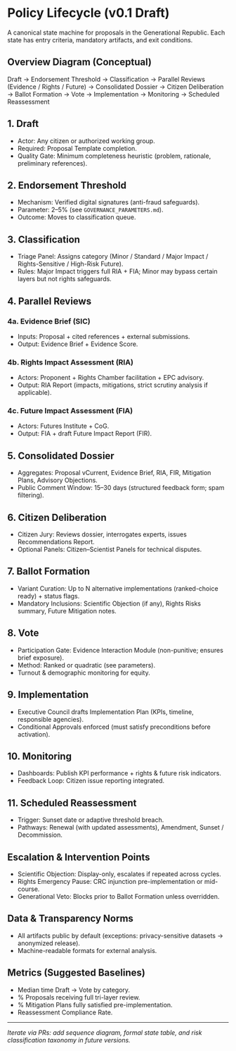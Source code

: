 # Policy Lifecycle (v0.1 Draft)

A canonical state machine for proposals in the Generational Republic. Each state has entry criteria, mandatory artifacts, and exit conditions.

## Overview Diagram (Conceptual)

Draft → Endorsement Threshold → Classification → Parallel Reviews (Evidence / Rights / Future) → Consolidated Dossier → Citizen Deliberation → Ballot Formation → Vote → Implementation → Monitoring → Scheduled Reassessment

## 1. Draft
- Actor: Any citizen or authorized working group.
- Required: Proposal Template completion.
- Quality Gate: Minimum completeness heuristic (problem, rationale, preliminary references).

## 2. Endorsement Threshold
- Mechanism: Verified digital signatures (anti-fraud safeguards).
- Parameter: 2–5% (see `GOVERNANCE_PARAMETERS.md`).
- Outcome: Moves to classification queue.

## 3. Classification
- Triage Panel: Assigns category (Minor / Standard / Major Impact / Rights-Sensitive / High-Risk Future).
- Rules: Major Impact triggers full RIA + FIA; Minor may bypass certain layers but not rights safeguards.

## 4. Parallel Reviews
### 4a. Evidence Brief (SIC)
- Inputs: Proposal + cited references + external submissions.
- Output: Evidence Brief + Evidence Score.

### 4b. Rights Impact Assessment (RIA)
- Actors: Proponent + Rights Chamber facilitation + EPC advisory.
- Output: RIA Report (impacts, mitigations, strict scrutiny analysis if applicable).

### 4c. Future Impact Assessment (FIA)
- Actors: Futures Institute + CoG.
- Output: FIA + draft Future Impact Report (FIR).

## 5. Consolidated Dossier
- Aggregates: Proposal vCurrent, Evidence Brief, RIA, FIR, Mitigation Plans, Advisory Objections.
- Public Comment Window: 15–30 days (structured feedback form; spam filtering).

## 6. Citizen Deliberation
- Citizen Jury: Reviews dossier, interrogates experts, issues Recommendations Report.
- Optional Panels: Citizen–Scientist Panels for technical disputes.

## 7. Ballot Formation
- Variant Curation: Up to N alternative implementations (ranked-choice ready) + status flags.
- Mandatory Inclusions: Scientific Objection (if any), Rights Risks summary, Future Mitigation notes.

## 8. Vote
- Participation Gate: Evidence Interaction Module (non-punitive; ensures brief exposure).
- Method: Ranked or quadratic (see parameters).
- Turnout & demographic monitoring for equity.

## 9. Implementation
- Executive Council drafts Implementation Plan (KPIs, timeline, responsible agencies).
- Conditional Approvals enforced (must satisfy preconditions before activation).

## 10. Monitoring
- Dashboards: Publish KPI performance + rights & future risk indicators.
- Feedback Loop: Citizen issue reporting integrated.

## 11. Scheduled Reassessment
- Trigger: Sunset date or adaptive threshold breach.
- Pathways: Renewal (with updated assessments), Amendment, Sunset / Decommission.

## Escalation & Intervention Points
- Scientific Objection: Display-only, escalates if repeated across cycles.
- Rights Emergency Pause: CRC injunction pre-implementation or mid-course.
- Generational Veto: Blocks prior to Ballot Formation unless overridden.

## Data & Transparency Norms
- All artifacts public by default (exceptions: privacy-sensitive datasets → anonymized release).
- Machine-readable formats for external analysis.

## Metrics (Suggested Baselines)
- Median time Draft → Vote by category.
- % Proposals receiving full tri-layer review.
- % Mitigation Plans fully satisfied pre-implementation.
- Reassessment Compliance Rate.

---
*Iterate via PRs: add sequence diagram, formal state table, and risk classification taxonomy in future versions.*
